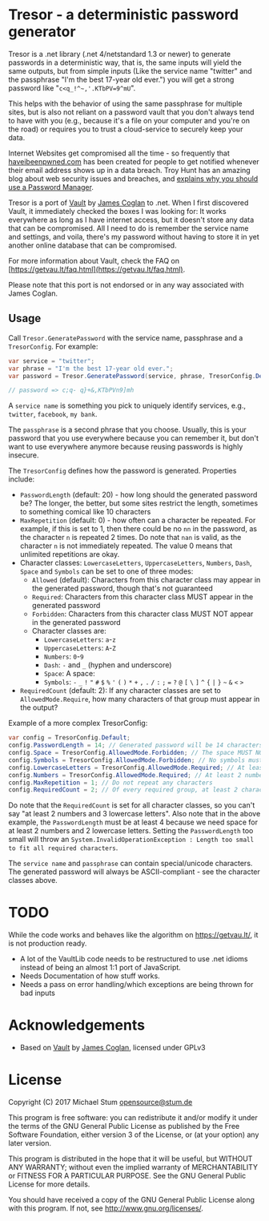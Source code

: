 # Tresor - a deterministic password generator
Tresor is a .net library (.net 4/netstandard 1.3 or newer) to generate passwords in a deterministic way, that is, the same inputs will yield the same outputs, but from simple inputs (Like the service name "twitter" and the passphrase "I'm the best 17-year old ever.") you will get a strong password like "`c<q_!^~,'.KTbPV=9^mU`".

This helps with the behavior of using the same passphrase for multiple sites, but is also not reliant on a password vault that you don't always tend to have with you (e.g., because it's a file on your computer and you're on the road) or requires you to trust a cloud-service to securely keep your data.

Internet Websites get compromised all the time - so frequently that [haveibeenpwned.com](https://haveibeenpwned.com) has been created for people to get notified whenever their email address shows up in a data breach. Troy Hunt has an amazing blog about web security issues and breaches, and [explains why you should use a Password Manager](https://www.troyhunt.com/only-secure-password-is-one-you-cant/).

Tresor is a port of [Vault](https://getvau.lt/) by [James Coglan](http://jcoglan.com/) to .net. When I first discovered Vault, it immediately checked the boxes I was looking for: It works everywhere as long as I have internet access, but it doesn't store any data that can be compromised. All I need to do is remember the service name and settings, and voila, there's my password without having to store it in yet another online database that can be compromised.

For more information about Vault, check the FAQ on [https://getvau.lt/faq.html](https://getvau.lt/faq.html).

Please note that this port is not endorsed or in any way associated with James Coglan.

## Usage
Call `Tresor.GeneratePassword` with the service name, passphrase and a `TresorConfig`. For example:

```cs
var service = "twitter";
var phrase = "I'm the best 17-year old ever.";
var password = Tresor.GeneratePassword(service, phrase, TresorConfig.Default);

// password => c;q- q}+&,KTbPVn9]mh
```

A `service name` is something you pick to uniquely identify services, e.g., `twitter`, `facebook`, `my bank`.

The `passphrase` is a second phrase that you choose. Usually, this is your password that you use everywhere because you can remember it, but don't want to use everywhere anymore because reusing passwords is highly insecure.

The `TresorConfig` defines how the password is generated. Properties include:

* `PasswordLength` (default: 20) - how long should the generated password be? The longer, the better, but some sites restrict the length, sometimes to something comical like 10 characters
* `MaxRepetition` (default: 0) - how often can a character be repeated. For example, if this is set to 1, then there could be no `nn` in the password, as the character `n` is repeated 2 times. Do note that `nan` is valid, as the character `n` is not immediately repeated. The value 0 means that unlimited repetitions are okay.
* Character classes: `LowercaseLetters`, `UppercaseLetters`, `Numbers`, `Dash`, `Space` and `Symbols` can be set to one of three modes:
    * `Allowed` (default): Characters from this character class may appear in the generated password, though that's not guaranteed
    * `Required`: Characters from this character class MUST appear in the generated password
    * `Forbidden`: Characters from this character class MUST NOT appear in the generated password
    * Character classes are:
        * `LowercaseLetters`: `a`-`z`
        * `UppercaseLetters`: `A`-`Z`
        * `Numbers`: `0`-`9`
        * `Dash`: `-` and `_` (hyphen and underscore)
        * `Space`: A space: ` `
        * `Symbols`: `-` `_` `!` `"` `#` `$` `%` `'` `(` `)` `*` `+` `,` `.` `/` `:` `;` `=` `?` `@` `[` `\` `]` `^` `{` `|` `}` `~` `&` `<` `>`
* `RequiredCount` (default: 2): If any character classes are set to `AllowedMode.Require`, how many characters of that group must appear in the output?

Example of a more complex TresorConfig:
```cs
var config = TresorConfig.Default;
config.PasswordLength = 14; // Generated password will be 14 characters long
config.Space = TresorConfig.AllowedMode.Forbidden; // The space MUST NOT appear in the password
config.Symbols = TresorConfig.AllowedMode.Forbidden; // No symbols must appear in the password
config.LowercaseLetters = TresorConfig.AllowedMode.Required; // At least 2 lowercase letters must appear
config.Numbers = TresorConfig.AllowedMode.Required; // At least 2 numbers must appear
config.MaxRepetition = 1; // Do not repeat any characters
config.RequiredCount = 2; // Of every required group, at least 2 characters must appear
```

Do note that the `RequiredCount` is set for all character classes, so you can't say "at least 2 numbers and 3 lowercase letters". Also note that in the above example, the `PasswordLength` must be at least 4 because we need space for at least 2 numbers and 2 lowercase letters. Setting the `PasswordLength` too small will throw an `System.InvalidOperationException : Length too small to fit all required characters`.

The `service name` and `passphrase` can contain special/unicode characters. The generated password will always be ASCII-compliant - see the character classes above.

# TODO
While the code works and behaves like the algorithm on https://getvau.lt/, it is not production ready.

* A lot of the VaultLib code needs to be restructured to use .net idioms instead of being an almost 1:1 port of JavaScript.
* Needs Documentation of how stuff works.
* Needs a pass on error handling/which exceptions are being thrown for bad inputs

# Acknowledgements
* Based on [Vault](https://getvau.lt/) by [James Coglan](http://jcoglan.com/), licensed under GPLv3

# License
Copyright (C) 2017 Michael Stum <opensource@stum.de>

This program is free software: you can redistribute it and/or modify it under the terms of the GNU General Public License as published by the Free Software Foundation, either version 3 of the License, or (at your option) any later version.

This program is distributed in the hope that it will be useful, but WITHOUT ANY WARRANTY; without even the implied warranty of MERCHANTABILITY or FITNESS FOR A PARTICULAR PURPOSE. See the GNU General Public License for more details.

You should have received a copy of the GNU General Public License along with this program. If not, see http://www.gnu.org/licenses/.